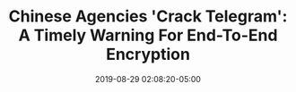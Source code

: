 ---
date: 2019-08-29 02:08:20-05:00
link:
  source: pocket
  source_url: https://getpocket.com
  text: 'Chinese Agencies ''Crack Telegram'': A Timely Warning For End-To-End
    Encryption'
  url: https://forbes.com/sites/zakdoffman/2019/08/25/chinese-agencies-crack-telegram-a-timely-warning-for-end-to-end-encryption
slug: chinese-agencies-crack-telegram-a-timely-warning-for-end-to-end-encryption
source: pocket
title: 'Chinese Agencies ''Crack Telegram'': A Timely Warning For End-To-End
  Encryption'
---